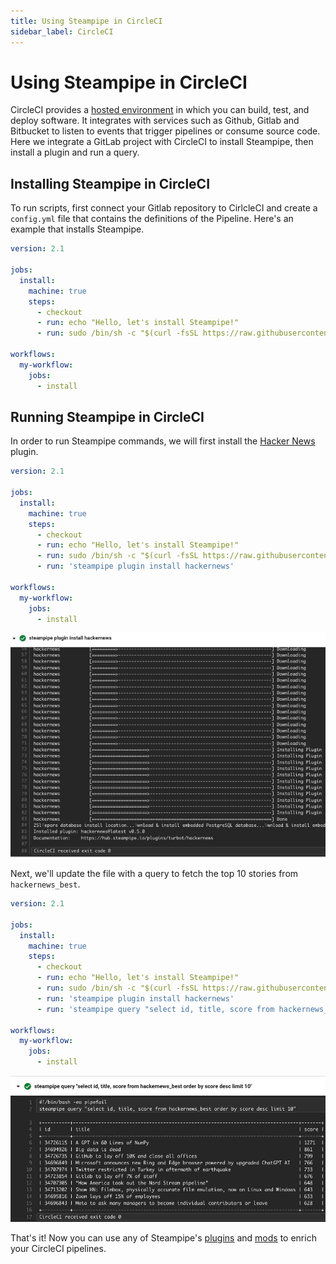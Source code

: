 ```yaml
---
title: Using Steampipe in CircleCI
sidebar_label: CircleCI
---
```


# Using Steampipe in CircleCI

CircleCI provides a [hosted environment](https://circleci.com/) in which you can build, test, and deploy software. It integrates with services such as Github, Gitlab and Bitbucket to listen to events that trigger pipelines or consume source code. Here we integrate a GitLab project with CircleCI to install Steampipe, then install a plugin and run a query.

## Installing Steampipe in CircleCI

To run scripts, first connect your Gitlab repository to CirlcleCI and create a `config.yml` file that contains the definitions of the Pipeline. Here's an example that installs Steampipe.

```yaml
version: 2.1

jobs:
  install:
    machine: true
    steps:
      - checkout
      - run: echo "Hello, let's install Steampipe!"
      - run: sudo /bin/sh -c "$(curl -fsSL https://raw.githubusercontent.com/turbot/steampipe/main/install.sh)"

workflows:
  my-workflow:
    jobs:
      - install

```

## Running Steampipe in CircleCI

In order to run Steampipe commands, we will first install the [Hacker News](https://hub.steampipe.io/plugins/turbot/hackernews) plugin.

```yaml
version: 2.1

jobs:
  install:
    machine: true
    steps:
      - checkout
      - run: echo "Hello, let's install Steampipe!"
      - run: sudo /bin/sh -c "$(curl -fsSL https://raw.githubusercontent.com/turbot/steampipe/main/install.sh)"
      - run: 'steampipe plugin install hackernews'

workflows:
  my-workflow:
    jobs:
      - install

```

<div style={{"marginBottom":"2em","borderWidth":"thin", "borderStyle":"solid", "borderColor":"lightgray", "padding":"20px", "width":"90%"}}>
<img alt="gitlab-plugin-installed" src="/images/docs/ci-cd-pipelines/circleci-plugin-install.png" />
</div>

Next, we'll update the file with a query to fetch the top 10 stories from `hackernews_best`.

```yaml
version: 2.1

jobs:
  install:
    machine: true
    steps:
      - checkout
      - run: echo "Hello, let's install Steampipe!"
      - run: sudo /bin/sh -c "$(curl -fsSL https://raw.githubusercontent.com/turbot/steampipe/main/install.sh)"
      - run: 'steampipe plugin install hackernews'
      - run: 'steampipe query "select id, title, score from hackernews_best order by score desc limit 10"'

workflows:
  my-workflow:
    jobs:
      - install

```

<div style={{"marginBottom":"2em","borderWidth":"thin", "borderStyle":"solid", "borderColor":"lightgray", "padding":"20px", "width":"90%"}}>
<img alt="gitlab-query-output" src="/images/docs/ci-cd-pipelines/circleci-query-output.png" />
</div>

That's it! Now you can use any of Steampipe's [plugins](https://hub.steampipe.io/plugins) and [mods](https://hub.steampipe.io/mods) to enrich your CircleCI pipelines.

